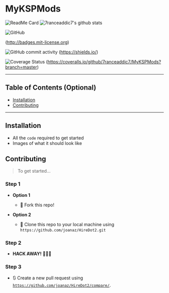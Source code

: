 # MyKSPMods

![ReadMe Card](https://github-readme-stats.vercel.app/api/pin/?username=7ranceaddic7&repo=MyKSPMods)
![7ranceaddic7's github stats](https://github-readme-stats.vercel.app/api?username=7ranceaddic7&show_icons=true)

![GitHub](https://img.shields.io/github/license/7ranceaddic7/MyKSPMods?style=plastic)

(http://badges.mit-license.org)

![GitHub commit activity](https://img.shields.io/github/commit-activity/w/7ranceaddic7/MyKSPMods?style=plastic)
(https://shields.io/)

![Coverage Status](https://coveralls.io/repos/github/7ranceaddic7/MyKSPMods/badge.svg?branch=master)
(https://coveralls.io/github/7ranceaddic7/MyKSPMods?branch=master)



---

## Table of Contents (Optional)

- [Installation](#installation)
- [Contributing](#contributing)

---

## Installation

- All the `code` required to get started
- Images of what it should look like


## Contributing

> To get started...

### Step 1

- **Option 1**
    - 🍴 Fork this repo!

- **Option 2**
    - 👯 Clone this repo to your local machine using `https://github.com/joanaz/HireDot2.git`

### Step 2

- **HACK AWAY!** 🔨🔨🔨

### Step 3

- 🔃 Create a new pull request using <a href="https://github.com/joanaz/HireDot2/compare/" target="_blank">`https://github.com/joanaz/HireDot2/compare/`</a>.
